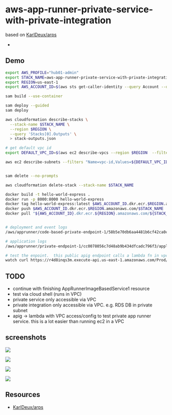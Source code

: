 # aws-app-runner-private-service-with-private-integration

based on [KarlDeux/arps](https://github.com/KarlDeux/arps)

- 

## Demo

```sh
export AWS_PROFILE="hub01-admin"
export STACK_NAME=aws-app-runner-private-service-with-private-integration
export REGION=us-east-1
export AWS_ACCOUNT_ID=$(aws sts get-caller-identity --query Account --output text)

sam build --use-container

sam deploy --guided
sam deploy

aws cloudformation describe-stacks \
  --stack-name $STACK_NAME \
  --region $REGION \
  --query 'Stacks[0].Outputs' \
  > stack-outputs.json

# get default vpc id
export DEFAULT_VPC_ID=$(aws ec2 describe-vpcs --region $REGION  --filters "Name=isDefault,Values=true" --query "Vpcs[0].VpcId" --output text)

aws ec2 describe-subnets --filters "Name=vpc-id,Values=${DEFAULT_VPC_ID}" --query "Subnets[].SubnetId" --output text


sam delete --no-prompts

aws cloudformation delete-stack --stack-name $STACK_NAME

docker build -t hello-world-express .
docker run -p 8000:8000 hello-world-express
docker tag hello-world-express:latest $AWS_ACCOUNT_ID.dkr.ecr.$REGION.amazonaws.com/$STACK_NAME
docker push $AWS_ACCOUNT_ID.dkr.ecr.$REGION.amazonaws.com/$STACK_NAME
docker pull "${AWS_ACCOUNT_ID}.dkr.ecr.${REGION}.amazonaws.com/${STACK_NAME}:latest"


# deployment and event logs
/aws/apprunner/code-based-private-endpoint-1/58b5e70db6aa4481b6cf42ca0c38b5f9/service

# application logs
/aws/apprunner/private-endpoint-1/cc0078056c7d48ab9b434dfcadc796f3/application

# test the enpoint.  this public apig endpoint calls a lambda fn in vpc that calls private app runner services
watch curl https://r4d8inqs3m.execute-api.us-east-1.amazonaws.com/Prod/test


```

## TODO

- continue with finishing AppRunnerImageBasedService1 resource
- test via cloud shell (runs in VPC)
- private service only accessible via VPC
- private integration only accessible via VPC. e.g. RDS DB in private subnet
- apig -> lambda with VPC access/config to test private app runner service.  this is a lot easier than running ec2 in a VPC

## screenshots

![](https://www.evernote.com/shard/s1/sh/18a71605-9778-4af0-8800-d465998408b6/8tyXunWbDknpVYVKaounQONUrPUpMtjhftgC_RcpyJ8U2V4fsJ-bABJP2w/deep/0/image.png)

![](https://www.evernote.com/shard/s1/sh/7b8db5c2-c94b-4816-b8ea-44b793009a70/79hssC8rmg7EKpAcAIfULgZAMUNIRX7LCQWeBLBaQd3F1eMWNt-zTJDGzQ/deep/0/image.png)

![](https://www.evernote.com/shard/s1/sh/6a3a5d1e-4f33-4aa8-bbc9-7ea09028c664/fQLL1ac2vuxEmKIYW8mzvmsUQ8Ke2SMY0stWe6g2u2v9cega-Q9picndVQ/deep/0/image.png)

![](https://www.evernote.com/shard/s1/sh/9fd913ef-76ea-46bc-97d4-4a2c8e8ac988/iu3nUqPrG6gHYybuZ1uJMpoKgoE1JAzB6FSpBQfIbMnj1PfSfDdiCAJf4w/deep/0/image.png)

## Resources

- [KarlDeux/arps](https://github.com/KarlDeux/arps)